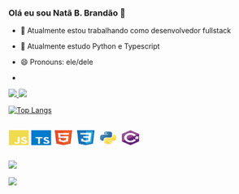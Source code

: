 ### Olá eu sou Natã B. Brandão 👋

- 🔭 Atualmente estou trabalhando como desenvolvedor fullstack
- 🌱 Atualmente estudo Python e Typescript
- 😄 Pronouns: ele/dele

- 
<div>
<a href="https://github.com/natancolen">
<img height="180em" src="https://github-readme-stats.vercel.app/api?username=natancolen&show_icons=true&theme=dark">
<img height="180em" src="[https://github-readme-stats.vercel.app/api/top-langs/?username=natancolen&layout=compact)](https://github.com/natancolen/github-readme-stats"> 
</div>

[![Top Langs](https://github-readme-stats.vercel.app/api/top-langs/?username=natancolen&layout=compact)](https://github.com/natancolen/github-readme-stats)
  
<div style="display: inline_block"><br>
  <img align="center" alt="Rafa-Js" height="30" width="40" src="https://raw.githubusercontent.com/devicons/devicon/master/icons/javascript/javascript-plain.svg">
  <img align="center" alt="Natã-Ts" height="30" width="40" src="https://raw.githubusercontent.com/devicons/devicon/master/icons/typescript/typescript-plain.svg">
  <img align="center" alt="Natã-HTML" height="30" width="40" src="https://raw.githubusercontent.com/devicons/devicon/master/icons/html5/html5-original.svg">
  <img align="center" alt="Natã-CSS" height="30" width="40" src="https://raw.githubusercontent.com/devicons/devicon/master/icons/css3/css3-original.svg">
  <img align="center" alt="Natã-Python" height="30" width="40" src="https://raw.githubusercontent.com/devicons/devicon/master/icons/python/python-original.svg">
  <img align="center" alt="Natã-Csharp" height="30" width="40" src="https://raw.githubusercontent.com/devicons/devicon/master/icons/csharp/csharp-original.svg">
</div>
  
 ##
  
<div>
  <a href = "mailto:natancolen@gmail.com"><img src="https://img.shields.io/badge/-Gmail-%23333?style=for-the-badge&logo=gmail&logoColor=white" target="_blank">
  
  <a href="https://www.linkedin.com/in/nat%C3%A3-batista-brand%C3%A3o-51495967/" target="_blank"><img src="https://img.shields.io/badge/-LinkedIn-%230077B5?style=for-the-badge&logo=linkedin&logoColor=white" target="_blank"></a> 
 
 <!-- 
github readme stats

![natancolen's GitHub stats](https://github-readme-stats.vercel.app/api?username=natancolen&show_icons=true&theme=dark)
[![Top Langs](https://github-readme-stats.vercel.app/api/top-langs/?username=natancolen&layout=compact)](https://github.com/natancolen/github-readme-stats)

[![Top Langs](https://github-readme-stats.vercel.app/api/top-langs/?username=natancolen&hide_progress=true)](https://github.com/natancolen/github-readme-stats)

ttps://github-readme-stats.vercel.app/api/top-langs/?username=natancolen&hide_progress=true)](https://github.com/natancolen/github-readme-stats

-->
